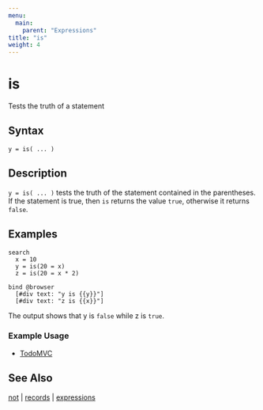 ```yaml
---
menu:
  main:
    parent: "Expressions"
title: "is"
weight: 4
---
```


# is

Tests the truth of a statement

## Syntax

```eve
y = is( ... )
```

## Description

`y = is( ... )` tests the truth of the statement contained in the parentheses. If the statement is true, then `is` returns the value `true`, otherwise it returns `false`.

## Examples

```eve
search
  x = 10
  y = is(20 = x)
  z = is(20 = x * 2)

bind @browser
  [#div text: "y is {{y}}"]
  [#div text: "z is {{x}}"]
```

The output shows that y is `false` while z is `true`.

### Example Usage

- [TodoMVC](https://github.com/witheve/Eve/blob/master/examples/todomvc.eve)

## See Also

[not](../not) | [records](../records) | [expressions](../expressions)